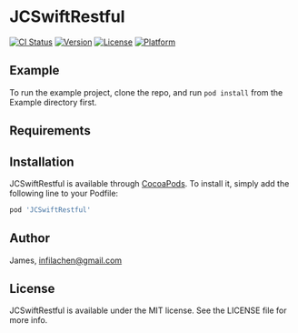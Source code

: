 # JCSwiftRestful

[![CI Status](https://img.shields.io/travis/James/JCSwiftRestful.svg?style=flat)](https://travis-ci.org/James/JCSwiftRestful)
[![Version](https://img.shields.io/cocoapods/v/JCSwiftRestful.svg?style=flat)](https://cocoapods.org/pods/JCSwiftRestful)
[![License](https://img.shields.io/cocoapods/l/JCSwiftRestful.svg?style=flat)](https://cocoapods.org/pods/JCSwiftRestful)
[![Platform](https://img.shields.io/cocoapods/p/JCSwiftRestful.svg?style=flat)](https://cocoapods.org/pods/JCSwiftRestful)

## Example

To run the example project, clone the repo, and run `pod install` from the Example directory first.

## Requirements

## Installation

JCSwiftRestful is available through [CocoaPods](https://cocoapods.org). To install
it, simply add the following line to your Podfile:

```ruby
pod 'JCSwiftRestful'
```

## Author

James, infilachen@gmail.com

## License

JCSwiftRestful is available under the MIT license. See the LICENSE file for more info.
